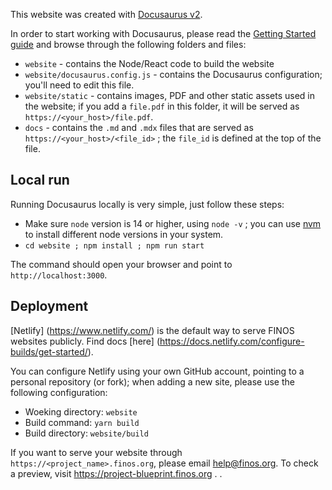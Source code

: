 This website was created with [Docusaurus v2](https://v2.docusaurus.io/).

In order to start working with Docusaurus, please read the [Getting Started guide](https://docusaurus.io/docs/configuration) and browse through the following folders and files:

- `website` - contains the Node/React code to build the website
- `website/docusaurus.config.js` - contains the Docusaurus configuration; you'll need to edit this file.
- `website/static` - contains images, PDF and other static assets used in the website; if you add a `file.pdf` in this folder, it will be served as `https://<your_host>/file.pdf`.
- `docs` - contains the `.md` and `.mdx` files that are served as `https://<your_host>/<file_id>` ; the `file_id` is defined at the top of the file.

## Local run

Running Docusaurus locally is very simple, just follow these steps:

- Make sure `node` version is 14 or higher, using `node -v` ; you can use [nvm](https://github.com/nvm-sh/nvm) to install different node versions in your system.
- `cd website ; npm install ; npm run start`

The command should open your browser and point to `http://localhost:3000`.

## Deployment

[Netlify] (https://www.netlify.com/) is the default way to serve FINOS websites publicly. Find docs [here] (https://docs.netlify.com/configure-builds/get-started/).

You can configure Netlify using your own GitHub account, pointing to a personal repository (or fork); when adding a new site, please use the following configuration:

- Woeking directory: `website`
- Build command: `yarn build`
- Build directory: `website/build`

If you want to serve your website through `https://<project_name>.finos.org`, please email [help@finos.org](mailto:help@finos.org). To check a preview, visit https://project-blueprint.finos.org .
.
